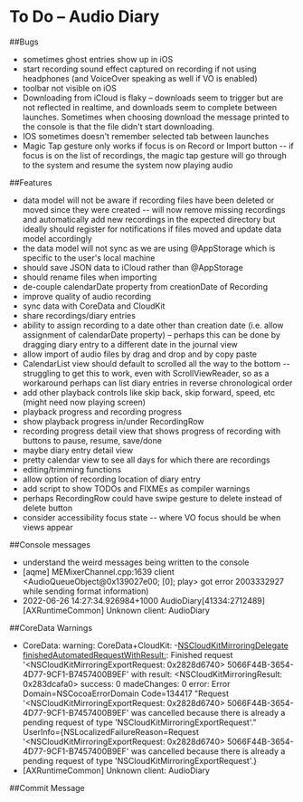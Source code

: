 #  To Do – Audio Diary

##Bugs

* sometimes ghost entries show up in iOS
* start recording sound effect captured on recording if not using headphones (and VoiceOver speaking as well if VO is enabled)
* toolbar not visible on iOS
* Downloading from iCloud is flaky – downloads seem to trigger but are not reflected in realtime, and downloads seem to complete between launches. Sometimes when choosing download the message printed to the console is that the file didn't start downloading.
* IOS sometimes doesn't remember selected tab between launches
* Magic Tap gesture only works if focus is on Record or Import button -- if focus is on the list of recordings, the magic tap gesture will go through to the system and resume the system now playing audio

##Features

* data model will not be aware if recording files have been deleted or moved since they were created -- will now remove missing recordings and automatically add new recordings in the expected directory but ideally should register for notifications if files moved and update data model accordingly
* the data model will not sync as we are using @AppStorage which is specific to the user's local machine
* should save JSON data to iCloud rather than @AppStorage
* should rename files when importing
* de-couple calendarDate property from creationDate of Recording
* improve quality of audio recording
* sync data with CoreData and CloudKit
* share recordings/diary entries
* ability to assign recording to a date other than creation date (i.e. allow assignment of calendarDate property) – perhaps this can be done by dragging diary entry to a different date in the journal view
* allow import of audio files by drag and drop and by copy paste
* CalendarList view should default to scrolled all the way to the bottom -- struggling to get this to work, even with ScrollViewReader, so as a workaround perhaps can list diary entries in reverse chronological order
* add other playback controls like skip back, skip forward, speed, etc (might need now playing screen)
* playback progress and recording progress
* show playback progress in/under RecordingRow
* recording progress detail view that shows progress of recording with buttons to pause, resume, save/done
* maybe diary entry detail view
* pretty calendar view to see all days for which there are recordings
* editing/trimming functions
* allow option of recording location of diary entry
* add script to show TODOs and FIXMEs as compiler warnings
* perhaps RecordingRow could have swipe gesture to delete instead of delete button
* consider accessibility focus state -- where VO focus should be when views appear

##Console messages

* understand the weird messages being written to the console
* [aqme]        MEMixerChannel.cpp:1639  client <AudioQueueObject@0x139027e00; [0]; play> got error 2003332927 while sending format information)
* 2022-06-26 14:27:34.926984+1000 AudioDiary[41334:2712489] [AXRuntimeCommon] Unknown client: AudioDiary

##CoreData Warnings

* CoreData: warning: CoreData+CloudKit: -[NSCloudKitMirroringDelegate finishedAutomatedRequestWithResult:](2972): Finished request '<NSCloudKitMirroringExportRequest: 0x2828d6740> 5066F44B-3654-4D77-9CF1-B7457400B9EF' with result: <NSCloudKitMirroringResult: 0x283dcafa0> success: 0 madeChanges: 0 error: Error Domain=NSCocoaErrorDomain Code=134417 "Request '<NSCloudKitMirroringExportRequest: 0x2828d6740> 5066F44B-3654-4D77-9CF1-B7457400B9EF' was cancelled because there is already a pending request of type 'NSCloudKitMirroringExportRequest'." UserInfo={NSLocalizedFailureReason=Request '<NSCloudKitMirroringExportRequest: 0x2828d6740> 5066F44B-3654-4D77-9CF1-B7457400B9EF' was cancelled because there is already a pending request of type 'NSCloudKitMirroringExportRequest'.}
* [AXRuntimeCommon] Unknown client: AudioDiary

##Commit Message

